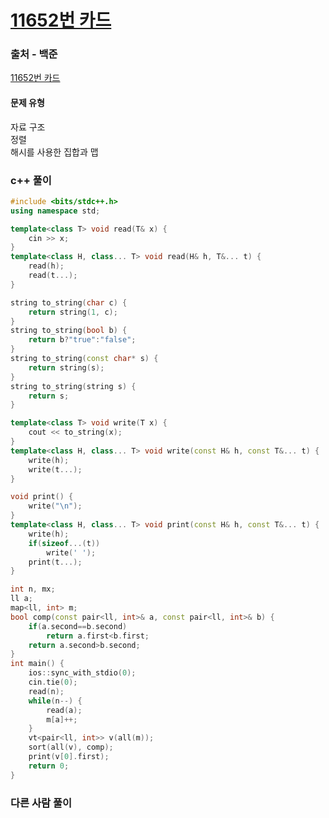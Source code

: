 # [11652번 카드](https://www.acmicpc.net/problem/11652)

### 출처 - 백준
[11652번 카드](https://www.acmicpc.net/problem/11652)

#### 문제 유형
자료 구조  
정렬  
해시를 사용한 집합과 맵

### c++ 풀이
```c++
#include <bits/stdc++.h>
using namespace std;

template<class T> void read(T& x) {
	cin >> x;
}
template<class H, class... T> void read(H& h, T&... t) {
	read(h);
	read(t...);
}

string to_string(char c) {
	return string(1, c);
}
string to_string(bool b) {
	return b?"true":"false";
}
string to_string(const char* s) {
	return string(s);
}
string to_string(string s) {
	return s;
}

template<class T> void write(T x) {
	cout << to_string(x);
}
template<class H, class... T> void write(const H& h, const T&... t) {
	write(h);
	write(t...);
}

void print() {
	write("\n");
}
template<class H, class... T> void print(const H& h, const T&... t) {
	write(h);
	if(sizeof...(t))
		write(' ');
	print(t...);
}

int n, mx;
ll a;
map<ll, int> m;
bool comp(const pair<ll, int>& a, const pair<ll, int>& b) {
    if(a.second==b.second)
        return a.first<b.first;
    return a.second>b.second;
}
int main() {
    ios::sync_with_stdio(0);
    cin.tie(0);
    read(n);
    while(n--) {
        read(a);
        m[a]++;
    }
    vt<pair<ll, int>> v(all(m));
    sort(all(v), comp);
    print(v[0].first);
    return 0;
}
```

### 다른 사람 풀이
```c++

```